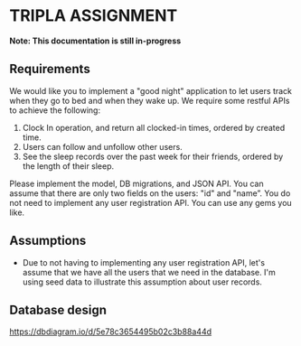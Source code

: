 # TRIPLA ASSIGNMENT

**Note: This documentation is still in-progress**

## Requirements

We would like you to implement a "good night" application to let users track when they go to bed and when they wake up.
We require some restful APIs to achieve the following:

1. Clock In operation, and return all clocked-in times, ordered by created time.
2. Users can follow and unfollow other users.
3. See the sleep records over the past week for their friends, ordered by the length of their sleep.

Please implement the model, DB migrations, and JSON API.
You can assume that there are only two fields on the users: "id" and "name”.
You do not need to implement any user registration API.
You can use any gems you like.

## Assumptions

- Due to not having to implementing any user registration API, let's assume that we have all the users that we need in the database.
  I'm using seed data to illustrate this assumption about user records.

## Database design

<https://dbdiagram.io/d/5e78c3654495b02c3b88a44d>
